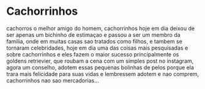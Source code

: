 # Cachorrinhos

cachorros o melhor amigo do homem, cachorrinhos hoje em dia deixou de ser apenas um bichinho de estimaçao e passou a ser um membro da familia, onde em muitas casas sao tratados como filhos, e tambem se tornaram celebridades, hoje em dia uma das coisas mais pesquisadas e sobre cachorrinhos e eles fazem o maior sucesso principalmente os goldens retrievier, que roubam a cena com um simples post no instagram, agora um conselho, adotem essas pequenas bolinhas de pelos porque ela trara mais felicidade para suas vidas e lembressem adotem e nao comprem, cachorrinhos nao sao mercadorias...
